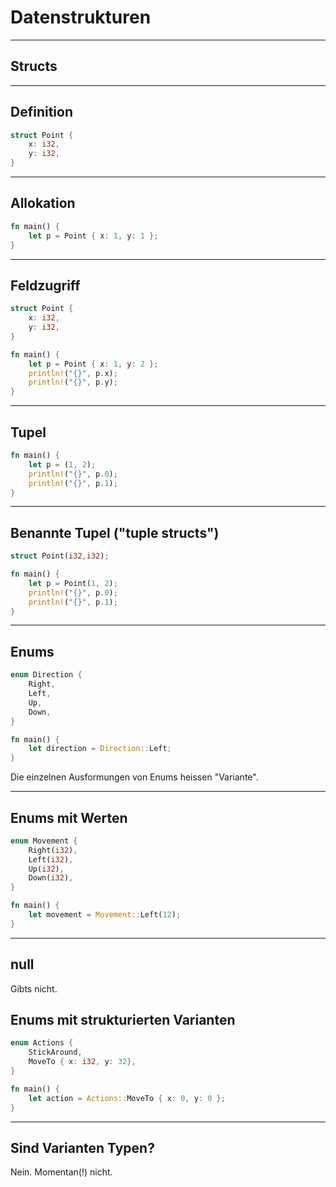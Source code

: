# Datenstrukturen

---

## Structs

---

## Definition

```rust
struct Point {
    x: i32,
    y: i32,
}
```

---

## Allokation

```rust
fn main() {
    let p = Point { x: 1, y: 1 };
}
```

---

## Feldzugriff

```rust
struct Point {
    x: i32,
    y: i32,
}

fn main() {
    let p = Point { x: 1, y: 2 };
    println!("{}", p.x);
    println!("{}", p.y);
}
```

---

## Tupel

```rust
fn main() {
    let p = (1, 2);
    println!("{}", p.0);
    println!("{}", p.1);
}
```

---

## Benannte Tupel ("tuple structs")

```rust
struct Point(i32,i32);

fn main() {
    let p = Point(1, 2);
    println!("{}", p.0);
    println!("{}", p.1);
}
```

---

## Enums

```rust
enum Direction {
    Right,
    Left,
    Up,
    Down,
}

fn main() {
    let direction = Direction::Left;
}
```

Die einzelnen Ausformungen von Enums heissen "Variante".

---

## Enums mit Werten

```rust
enum Movement {
    Right(i32),
    Left(i32),
    Up(i32),
    Down(i32),
}

fn main() {
    let movement = Movement::Left(12);
}
```

---

## null

Gibts nicht.

## Enums mit strukturierten Varianten

```rust
enum Actions {
    StickAround,
    MoveTo { x: i32, y: 32},
}

fn main() {
    let action = Actions::MoveTo { x: 0, y: 0 };
}
```

---

## Sind Varianten Typen?

Nein. Momentan(!) nicht.

